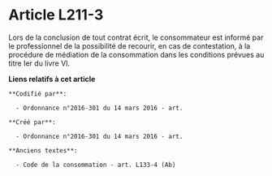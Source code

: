 # Article L211-3

Lors de la conclusion de tout contrat écrit, le consommateur est informé par le professionnel de la possibilité de recourir,
en cas de contestation, à la procédure de médiation de la consommation dans les conditions prévues au titre Ier du livre VI.

**Liens relatifs à cet article**

	**Codifié par**:

	  - Ordonnance n°2016-301 du 14 mars 2016 - art.

	**Créé par**:

	  - Ordonnance n°2016-301 du 14 mars 2016 - art.

	**Anciens textes**:

	  - Code de la consommation - art. L133-4 (Ab)
